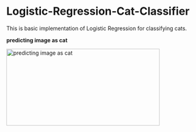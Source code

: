 # Logistic-Regression-Cat-Classifier
This is basic implementation of Logistic Regression for classifying cats.

**predicting image as cat**

<img src="https://user-images.githubusercontent.com/49828170/83805288-3c654e00-a6cd-11ea-8b0d-da475c80fe0d.PNG" alt="predicting image as cat" width="400" height="200">

